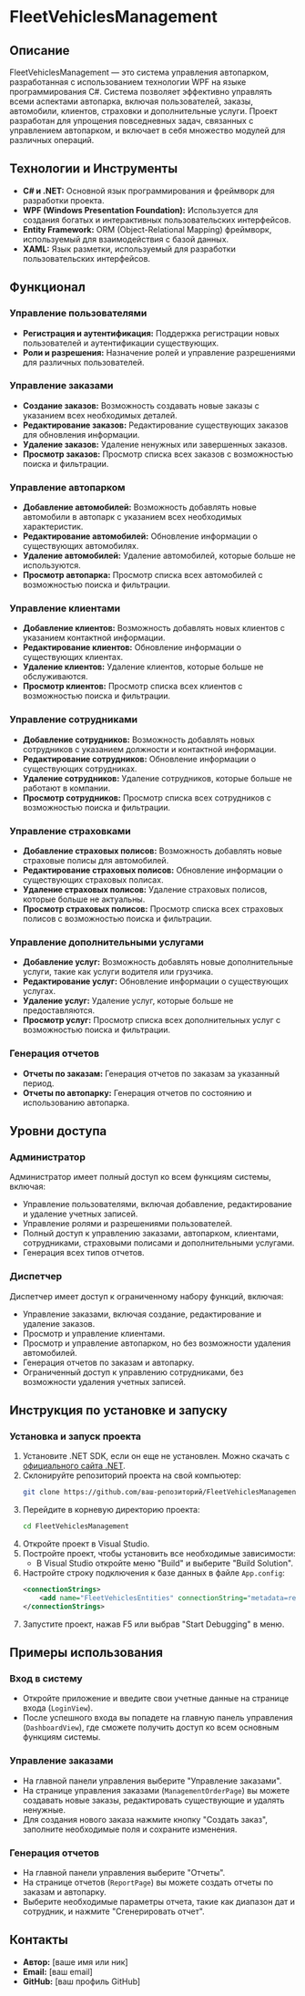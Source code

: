 # FleetVehiclesManagement

## Описание
FleetVehiclesManagement — это система управления автопарком, разработанная с использованием технологии WPF на языке программирования C#. Система позволяет эффективно управлять всеми аспектами автопарка, включая пользователей, заказы, автомобили, клиентов, страховки и дополнительные услуги. Проект разработан для упрощения повседневных задач, связанных с управлением автопарком, и включает в себя множество модулей для различных операций.

## Технологии и Инструменты
- **C# и .NET:** Основной язык программирования и фреймворк для разработки проекта.
- **WPF (Windows Presentation Foundation):** Используется для создания богатых и интерактивных пользовательских интерфейсов.
- **Entity Framework:** ORM (Object-Relational Mapping) фреймворк, используемый для взаимодействия с базой данных.
- **XAML:** Язык разметки, используемый для разработки пользовательских интерфейсов.

## Функционал
### Управление пользователями
- **Регистрация и аутентификация:** Поддержка регистрации новых пользователей и аутентификации существующих.
- **Роли и разрешения:** Назначение ролей и управление разрешениями для различных пользователей.

### Управление заказами
- **Создание заказов:** Возможность создавать новые заказы с указанием всех необходимых деталей.
- **Редактирование заказов:** Редактирование существующих заказов для обновления информации.
- **Удаление заказов:** Удаление ненужных или завершенных заказов.
- **Просмотр заказов:** Просмотр списка всех заказов с возможностью поиска и фильтрации.

### Управление автопарком
- **Добавление автомобилей:** Возможность добавлять новые автомобили в автопарк с указанием всех необходимых характеристик.
- **Редактирование автомобилей:** Обновление информации о существующих автомобилях.
- **Удаление автомобилей:** Удаление автомобилей, которые больше не используются.
- **Просмотр автопарка:** Просмотр списка всех автомобилей с возможностью поиска и фильтрации.

### Управление клиентами
- **Добавление клиентов:** Возможность добавлять новых клиентов с указанием контактной информации.
- **Редактирование клиентов:** Обновление информации о существующих клиентах.
- **Удаление клиентов:** Удаление клиентов, которые больше не обслуживаются.
- **Просмотр клиентов:** Просмотр списка всех клиентов с возможностью поиска и фильтрации.

### Управление сотрудниками
- **Добавление сотрудников:** Возможность добавлять новых сотрудников с указанием должности и контактной информации.
- **Редактирование сотрудников:** Обновление информации о существующих сотрудниках.
- **Удаление сотрудников:** Удаление сотрудников, которые больше не работают в компании.
- **Просмотр сотрудников:** Просмотр списка всех сотрудников с возможностью поиска и фильтрации.

### Управление страховками
- **Добавление страховых полисов:** Возможность добавлять новые страховые полисы для автомобилей.
- **Редактирование страховых полисов:** Обновление информации о существующих страховых полисах.
- **Удаление страховых полисов:** Удаление страховых полисов, которые больше не актуальны.
- **Просмотр страховых полисов:** Просмотр списка всех страховых полисов с возможностью поиска и фильтрации.

### Управление дополнительными услугами
- **Добавление услуг:** Возможность добавлять новые дополнительные услуги, такие как услуги водителя или грузчика.
- **Редактирование услуг:** Обновление информации о существующих услугах.
- **Удаление услуг:** Удаление услуг, которые больше не предоставляются.
- **Просмотр услуг:** Просмотр списка всех дополнительных услуг с возможностью поиска и фильтрации.

### Генерация отчетов
- **Отчеты по заказам:** Генерация отчетов по заказам за указанный период.
- **Отчеты по автопарку:** Генерация отчетов по состоянию и использованию автопарка.

## Уровни доступа
### Администратор
Администратор имеет полный доступ ко всем функциям системы, включая:
- Управление пользователями, включая добавление, редактирование и удаление учетных записей.
- Управление ролями и разрешениями пользователей.
- Полный доступ к управлению заказами, автопарком, клиентами, сотрудниками, страховыми полисами и дополнительными услугами.
- Генерация всех типов отчетов.

### Диспетчер
Диспетчер имеет доступ к ограниченному набору функций, включая:
- Управление заказами, включая создание, редактирование и удаление заказов.
- Просмотр и управление клиентами.
- Просмотр и управление автопарком, но без возможности удаления автомобилей.
- Генерация отчетов по заказам и автопарку.
- Ограниченный доступ к управлению сотрудниками, без возможности удаления учетных записей.

## Инструкция по установке и запуску
### Установка и запуск проекта
1. Установите .NET SDK, если он еще не установлен. Можно скачать с [официального сайта .NET](https://dotnet.microsoft.com/download).
2. Склонируйте репозиторий проекта на свой компьютер:
    ```sh
    git clone https://github.com/ваш-репозиторий/FleetVehiclesManagement.git
    ```
3. Перейдите в корневую директорию проекта:
    ```sh
    cd FleetVehiclesManagement
    ```
4. Откройте проект в Visual Studio.
5. Постройте проект, чтобы установить все необходимые зависимости:
    - В Visual Studio откройте меню "Build" и выберите "Build Solution".
6. Настройте строку подключения к базе данных в файле `App.config`:
    ```xml
    <connectionStrings>
        <add name="FleetVehiclesEntities" connectionString="metadata=res://*/Data.FleetVehiclesModel.csdl|res://*/Data.FleetVehiclesModel.ssdl|res://*/Data.FleetVehiclesModel.msl;provider=System.Data.SqlClient;provider connection string=&quot;data source=ваш_сервер;initial catalog=ваша_база_данных;persist security info=True;user id=ваш_пользователь;password=ваш_пароль;MultipleActiveResultSets=True;App=EntityFramework&quot;" providerName="System.Data.EntityClient" />
    </connectionStrings>
    ```
7. Запустите проект, нажав F5 или выбрав "Start Debugging" в меню.

## Примеры использования
### Вход в систему
- Откройте приложение и введите свои учетные данные на странице входа (`LoginView`).
- После успешного входа вы попадете на главную панель управления (`DashboardView`), где сможете получить доступ ко всем основным функциям системы.

### Управление заказами
- На главной панели управления выберите "Управление заказами".
- На странице управления заказами (`ManagementOrderPage`) вы можете создавать новые заказы, редактировать существующие и удалять ненужные.
- Для создания нового заказа нажмите кнопку "Создать заказ", заполните необходимые поля и сохраните изменения.

### Генерация отчетов
- На главной панели управления выберите "Отчеты".
- На странице отчетов (`ReportPage`) вы можете создать отчеты по заказам и автопарку.
- Выберите необходимые параметры отчета, такие как диапазон дат и сотрудник, и нажмите "Сгенерировать отчет".

## Контакты
- **Автор:** [ваше имя или ник]
- **Email:** [ваш email]
- **GitHub:** [ваш профиль GitHub]
